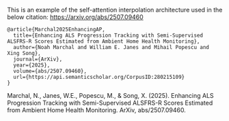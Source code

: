This is an example of the self-attention interpolation architecture used in the below citation:
https://arxiv.org/abs/2507.09460

```
@article{Marchal2025EnhancingAP,
  title={Enhancing ALS Progression Tracking with Semi-Supervised ALSFRS-R Scores Estimated from Ambient Home Health Monitoring},
  author={Noah Marchal and William E. Janes and Mihail Popescu and Xing Song},
  journal={ArXiv},
  year={2025},
  volume={abs/2507.09460},
  url={https://api.semanticscholar.org/CorpusID:280215109}
}
```


Marchal, N., Janes, W.E., Popescu, M., & Song, X. (2025). Enhancing ALS Progression Tracking with Semi-Supervised ALSFRS-R Scores Estimated from Ambient Home Health Monitoring. ArXiv, abs/2507.09460.
